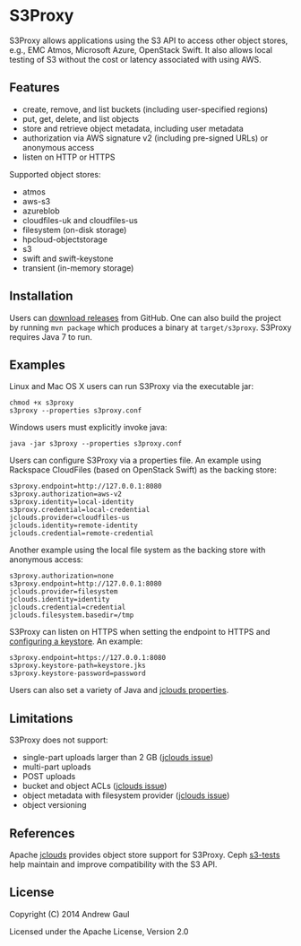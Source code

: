 S3Proxy
=======
S3Proxy allows applications using the S3 API to access other object stores,
e.g., EMC Atmos, Microsoft Azure, OpenStack Swift.  It also allows local
testing of S3 without the cost or latency associated with using AWS.

Features
--------
* create, remove, and list buckets (including user-specified regions)
* put, get, delete, and list objects
* store and retrieve object metadata, including user metadata
* authorization via AWS signature v2 (including pre-signed URLs) or anonymous access
* listen on HTTP or HTTPS

Supported object stores:

* atmos
* aws-s3
* azureblob
* cloudfiles-uk and cloudfiles-us
* filesystem (on-disk storage)
* hpcloud-objectstorage
* s3
* swift and swift-keystone
* transient (in-memory storage)

Installation
------------
Users can [download releases](https://github.com/andrewgaul/s3proxy/releases)
from GitHub.  One can also build the project by running `mvn package` which
produces a binary at `target/s3proxy`.  S3Proxy requires Java 7 to run.

Examples
--------
Linux and Mac OS X users can run S3Proxy via the executable jar:

```
chmod +x s3proxy
s3proxy --properties s3proxy.conf
```

Windows users must explicitly invoke java:

```
java -jar s3proxy --properties s3proxy.conf
```

Users can configure S3Proxy via a properties file.  An example using Rackspace
CloudFiles (based on OpenStack Swift) as the backing store:

```
s3proxy.endpoint=http://127.0.0.1:8080
s3proxy.authorization=aws-v2
s3proxy.identity=local-identity
s3proxy.credential=local-credential
jclouds.provider=cloudfiles-us
jclouds.identity=remote-identity
jclouds.credential=remote-credential
```

Another example using the local file system as the backing store with anonymous
access:

```
s3proxy.authorization=none
s3proxy.endpoint=http://127.0.0.1:8080
jclouds.provider=filesystem
jclouds.identity=identity
jclouds.credential=credential
jclouds.filesystem.basedir=/tmp
```

S3Proxy can listen on HTTPS when setting the endpoint to HTTPS and
[configuring a keystore](http://wiki.eclipse.org/Jetty/Howto/Configure_SSL#Generating_Keys_and_Certificates_with_JDK_keytool).
An example:

```
s3proxy.endpoint=https://127.0.0.1:8080
s3proxy.keystore-path=keystore.jks
s3proxy.keystore-password=password
```

Users can also set a variety of Java and
[jclouds properties](https://github.com/jclouds/jclouds/blob/master/core/src/main/java/org/jclouds/Constants.java).

Limitations
-----------
S3Proxy does not support:

* single-part uploads larger than 2 GB ([jclouds issue](https://issues.apache.org/jira/browse/JCLOUDS-264))
* multi-part uploads
* POST uploads
* bucket and object ACLs ([jclouds issue](https://issues.apache.org/jira/browse/JCLOUDS-660))
* object metadata with filesystem provider ([jclouds issue](https://issues.apache.org/jira/browse/JCLOUDS-658))
* object versioning

References
----------
Apache [jclouds](http://jclouds.apache.org/) provides object store support for
S3Proxy.  Ceph [s3-tests](https://github.com/ceph/s3-tests) help maintain
and improve compatibility with the S3 API.

License
-------
Copyright (C) 2014 Andrew Gaul

Licensed under the Apache License, Version 2.0

